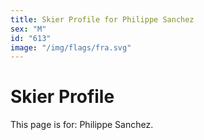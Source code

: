 ```yaml
---
title: Skier Profile for Philippe Sanchez
sex: "M"
id: "613"
image: "/img/flags/fra.svg" 
---
```


# Skier Profile

This page is for: Philippe Sanchez.
    